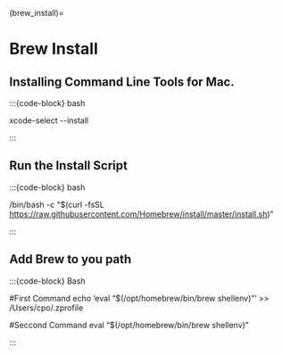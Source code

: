 (brew_install)=
# Brew Install

## Installing Command Line Tools for Mac.

:::{code-block} bash

xcode-select --install

:::

## Run the Install Script

:::{code-block} bash

/bin/bash -c "$(curl -fsSL https://raw.githubusercontent.com/Homebrew/install/master/install.sh)"

:::

## Add Brew to you path 

:::{code-block} Bash 

#First Command
echo ‘eval “$(/opt/homebrew/bin/brew shellenv)”’ >> /Users/cpo/.zprofile

#Seccond Command
eval “$(/opt/homebrew/bin/brew shellenv)”

:::

